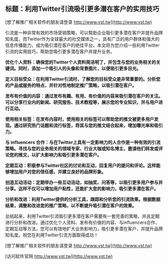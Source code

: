 ## **标题：利用Twitter引流吸引更多潜在客户的实用技巧**

[想了解推广相关软件的朋友请登录 http://www.vst.tw](http://www.vst.tw)

引流是一种非常有效的市场营销策略，可以帮助企业吸引更多潜在客户并提升品牌知名度。而Twitter作为全球最大的社交媒体之一，具有广泛的用户群体和强大的信息传播能力，成为吸引潜在客户的绝佳平台。本文将为您介绍一些利用Twitter引流的实用技巧，帮助您吸引更多潜在客户并提升业务。

**优化个人资料：确保您的Twitter个人资料简洁明了，并包含与您的业务相关的关键词。同时，添加一个吸引人的头像和背景图片，以便吸引更多目光。**

**定义目标受众：在利用Twitter引流时，了解您的目标受众是非常重要的。分析您的产品或服务的特点，并针对性地制定推广策略，以吸引潜在客户。**

**发布有价值的内容：通过发布有趣、有用、有价值的内容来吸引潜在客户的关注。可以分享行业内的新闻、研究报告、技术教程等，展示您的专业知识，并与用户进行互动。**

**使用相关标签：在发布内容时，使用相关的标签可以帮助您的推文被更多用户发现。通过研究热门话题和流行标签，将其与您的推文结合起来，增加曝光率和吸引力。**

**与 influencers 合作：与在Twitter上具有一定影响力的人合作是一种有效的引流策略。寻找与您的业务相关的领域专家、行业大咖或知名博主，邀请他们转发或评论您的推文，以扩大影响力和吸引更多潜在客户。**

**定期互动：积极参与Twitter社区的讨论和互动，回复用户的提问和评论。这样能够增加用户对您的信任感，并建立良好的品牌形象。**

**创造互动活动：定期举办一些互动活动，如抽奖、问答等，以吸引更多用户参与并分享。这样不仅可以增加用户粘性，还能扩大您的影响力，吸引更多潜在客户。**

**分析和改进：利用Twitter提供的分析工具，跟踪和分析您的引流效果。根据数据结果，调整和改进您的推广策略，以不断提升吸引潜在客户的效果。**

总结起来，利用Twitter引流吸引更多潜在客户需要有一套完善的策略，并且定期进行分析和改进。通过优化个人资料、发布有价值的内容、与influencers合作、定期互动等方法，您可以有效地扩大业务影响力，吸引更多潜在客户，并提升品牌知名度。祝您在利用Twitter引流方面取得成功！

[想了解推广相关软件的朋友请登录 http://www.vst.tw](http://www.vst.tw)


[访问软件官网 http://www.vst.tw](http://www.vst.tw)
